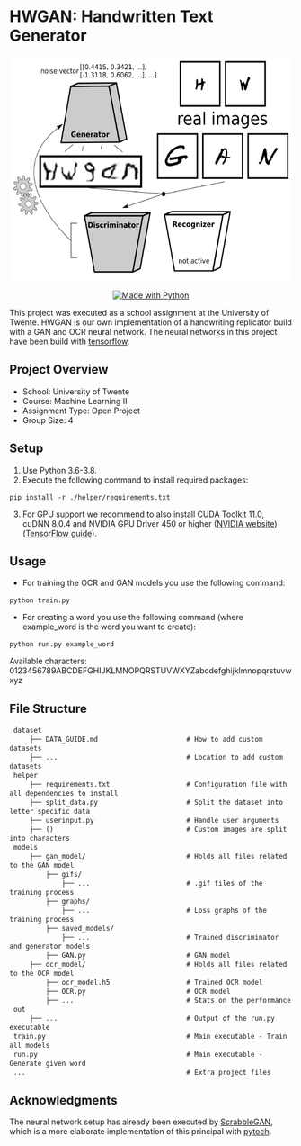 # HWGAN: Handwritten Text Generator

<p align="center">
  <img height="400" width="auto" src="image/HWGAN.gif">
</p>

<p align="center">
  <a aria-label="Python_shield" href="https://www.python.org/" target="_blank">
    <img alt="Made with Python" src="http://ForTheBadge.com/images/badges/made-with-python.svg" target="_blank" />
  </a>
</p>

This project was executed as a school assignment at the University of Twente. HWGAN is our own implementation of a handwriting replicator build with a GAN and OCR neural network. The neural networks in this project have been build with [tensorflow](https://github.com/tensorflow/tensorflow).

## Project Overview

- School: University of Twente
- Course: Machine Learning II
- Assignment Type: Open Project
- Group Size: 4

## Setup

1. Use Python 3.6-3.8.
2. Execute the following command to install required packages:

```
pip install -r ./helper/requirements.txt
```

3. For GPU support we recommend to also install CUDA Toolkit 11.0, cuDNN 8.0.4 and NVIDIA GPU Driver 450 or higher ([NVIDIA website](https://developer.nvidia.com/cuda-toolkit))([TensorFlow guide](https://www.tensorflow.org/install/gpu)).

## Usage

- For training the OCR and GAN models you use the following command:

```
python train.py
```

- For creating a word you use the following command (where example_word is the word you want to create):

```
python run.py example_word
```

Available characters: 0123456789ABCDEFGHIJKLMNOPQRSTUVWXYZabcdefghijklmnopqrstuvwxyz

## File Structure

     dataset
         ├── DATA_GUIDE.md                      # How to add custom datasets
         ├── ...                                # Location to add custom datasets
     helper
         ├── requirements.txt                   # Configuration file with all dependencies to install
         ├── split_data.py                      # Split the dataset into letter specific data
         ├── userinput.py                       # Handle user arguments
         ├── ()                                 # Custom images are split into characters
     models
         ├── gan_model/                         # Holds all files related to the GAN model
             ├── gifs/
                 ├── ...                        # .gif files of the training process
             ├── graphs/
                 ├── ...                        # Loss graphs of the training process
             ├── saved_models/
                 ├── ...                        # Trained discriminator and generator models
             ├── GAN.py                         # GAN model
         ├── ocr_model/                         # Holds all files related to the OCR model
             ├── ocr_model.h5                   # Trained OCR model
             ├── OCR.py                         # OCR model
             ├── ...                            # Stats on the performance
     out
         ├── ...                                # Output of the run.py executable
     train.py                                   # Main executable - Train all models
     run.py                                     # Main executable - Generate given word
     ...                                        # Extra project files

## Acknowledgments

The neural network setup has already been executed by [ScrabbleGAN](https://github.com/amzn/convolutional-handwriting-gan), which is a more elaborate implementation of this principal with [pytoch](https://github.com/pytorch/pytorch).
